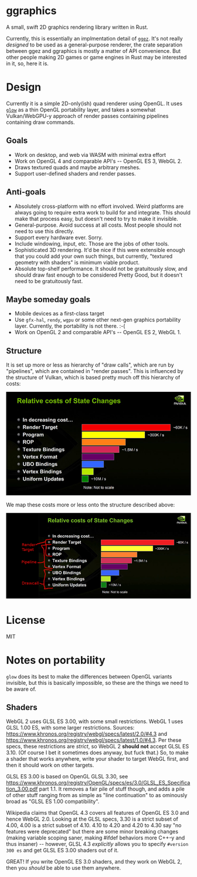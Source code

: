 # ggraphics

A small, swift 2D graphics rendering library written in Rust.

Currently, this is essentially an implmentation detail of
[`ggez`](https://ggez.rs/).  It's not really *designed* to be
used as a general-purpose renderer, the crate separation between
ggez and ggraphics is mostly a matter of API convenience.
But other people making 2D games or game engines in Rust
may be interested in it, so, here it is.

# Design

Currently it is a simple 2D-only(ish) quad renderer using OpenGL.
It uses [`glow`](https://crates.io/crates/glow) as a thin OpenGL
portability layer, and takes a somewhat Vulkan/WebGPU-y approach of
render passes containing pipelines containing draw commands.

## Goals

 * Work on desktop, and web via WASM with minimal extra effort
 * Work on OpenGL 4 and comparable API's -- OpenGL ES 3, WebGL 2.
 * Draws textured quads and maybe arbitrary meshes.
 * Support user-defined shaders and render passes.

## Anti-goals

 * Absolutely cross-platform with no effort involved.  Weird platforms
   are always going to require extra work to build for and integrate.
   This should make that process easy, but doesn't need to try to make
   it invisible.
 * General-purpose.  Avoid success at all costs.  Most people should not
   need to use this directly.
 * Support every hardware ever.  Sorry.
 * Include windowing, input, etc.  Those are the jobs of other tools.
 * Sophisticated 3D rendering.  It'd be nice if this were extensible
   enough that you could add your own such things, but currently,
   "textured geometry with shaders" is minimum viable product.
 * Absolute top-shelf performance.  It should not be gratuitously slow,
   and should draw fast enough to be considered Pretty Good, but it
   doesn't need to be gratuitously fast.

## Maybe someday goals

 * Mobile devices as a first-class target
 * Use `gfx-hal`, `rendy`, `wgpu` or some other next-gen graphics
   portability layer.  Currently, the portability is not there.  :-(
 * Work on OpenGL 2 and comparable API's -- OpenGL ES 2, WebGL 1.

## Structure

It is set up more or less as hierarchy of "draw calls", which are
run by "pipelines", which are contained in "render passes".  This is
influenced by the structure of Vulkan, which is based pretty much off
this hierarchy of costs:

![](nvidia-2014-relative-costs.jpg)

We map these costs more or less onto the structure described above:

![](ggraphics.png)

# License

MIT

# Notes on portability

`glow` does its best to make the differences between OpenGL variants
invisible, but this is basically impossible, so these are the things we
need to be aware of.

## Shaders

WebGL 2 uses GLSL ES 3.00, with some small restrictions.  WebGL 1 uses
GLSL 1.00 ES, with some larger restrictions.  Sources:
<https://www.khronos.org/registry/webgl/specs/latest/2.0/#4.3> and
<https://www.khronos.org/registry/webgl/specs/latest/1.0/#4.3>.
Per these specs, these restrictions are *strict*, so WebGL 2 **should not**
accept GLSL ES 3.10.  (Of course I bet it sometimes does anyway, but
fuck that.) So, to make a shader that works anywhere, write your shader to
target WebGL first, and then it should work on other targets.

GLSL ES 3.00 is based on OpenGL GLSL 3.30, see
<https://www.khronos.org/registry/OpenGL/specs/es/3.0/GLSL_ES_Specification_3.00.pdf>
part 1.1.  It removes a fair pile of stuff though, and adds a pile of
other stuff ranging from as simple as "line continuation" to as ominously
broad as "GLSL ES 1.00 compatibility".

Wikipedia claims that OpenGL 4.3 covers all features of OpenGL ES 3.0
and hence WebGL 2.0.  Looking at the GLSL specs, 3.30 is a strict subset
of 4.00, 4.00 is a strict subset of 4.10.  4.10 to 4.20 and 4.20 to 4.30
say "no features were deprecated" but there are some minor breaking
changes (making variable scoping saner, making #ifdef behaviors more
C++-y and thus insaner) -- however, GLSL 4.3 *explicitly* allows you to
specify `#version 300 es` and get GLSL ES 3.00 shaders out of it.

GREAT!  If you write OpenGL ES 3.0 shaders, and they work on WebGL 2,
then you *should* be able to use them anywhere.
